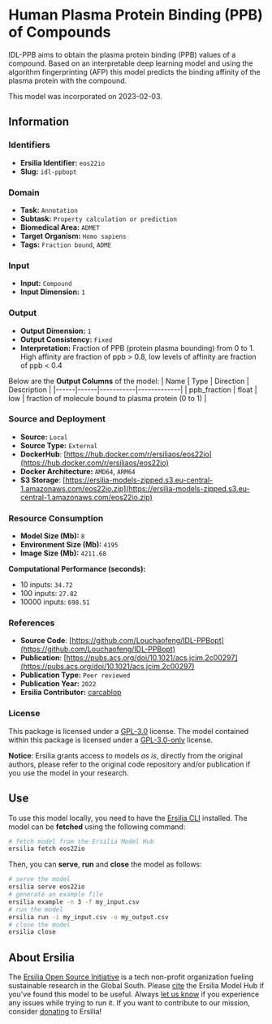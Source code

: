 # Human Plasma Protein Binding (PPB) of Compounds

IDL-PPB aims to obtain the plasma protein binding (PPB) values of a compound. Based on an interpretable deep learning model and using the algorithm fingerprinting (AFP) this model predicts the binding affinity of the plasma protein with the compound.

This model was incorporated on 2023-02-03.

## Information
### Identifiers
- **Ersilia Identifier:** `eos22io`
- **Slug:** `idl-ppbopt`

### Domain
- **Task:** `Annotation`
- **Subtask:** `Property calculation or prediction`
- **Biomedical Area:** `ADMET`
- **Target Organism:** `Homo sapiens`
- **Tags:** `Fraction bound`, `ADME`

### Input
- **Input:** `Compound`
- **Input Dimension:** `1`

### Output
- **Output Dimension:** `1`
- **Output Consistency:** `Fixed`
- **Interpretation:** Fraction of PPB (protein plasma bounding) from 0 to 1. High affinity are fraction of ppb > 0.8, low levels of affinity are fraction of ppb < 0.4

Below are the **Output Columns** of the model:
| Name | Type | Direction | Description |
|------|------|-----------|-------------|
| ppb_fraction | float | low | fraction of molecule bound to plasma protein (0 to 1) |


### Source and Deployment
- **Source:** `Local`
- **Source Type:** `External`
- **DockerHub**: [https://hub.docker.com/r/ersiliaos/eos22io](https://hub.docker.com/r/ersiliaos/eos22io)
- **Docker Architecture:** `AMD64`, `ARM64`
- **S3 Storage**: [https://ersilia-models-zipped.s3.eu-central-1.amazonaws.com/eos22io.zip](https://ersilia-models-zipped.s3.eu-central-1.amazonaws.com/eos22io.zip)

### Resource Consumption
- **Model Size (Mb):** `8`
- **Environment Size (Mb):** `4195`
- **Image Size (Mb):** `4211.68`

**Computational Performance (seconds):**
- 10 inputs: `34.72`
- 100 inputs: `27.82`
- 10000 inputs: `698.51`

### References
- **Source Code**: [https://github.com/Louchaofeng/IDL-PPBopt](https://github.com/Louchaofeng/IDL-PPBopt)
- **Publication**: [https://pubs.acs.org/doi/10.1021/acs.jcim.2c00297](https://pubs.acs.org/doi/10.1021/acs.jcim.2c00297)
- **Publication Type:** `Peer reviewed`
- **Publication Year:** `2022`
- **Ersilia Contributor:** [carcablop](https://github.com/carcablop)

### License
This package is licensed under a [GPL-3.0](https://github.com/ersilia-os/ersilia/blob/master/LICENSE) license. The model contained within this package is licensed under a [GPL-3.0-only](LICENSE) license.

**Notice**: Ersilia grants access to models _as is_, directly from the original authors, please refer to the original code repository and/or publication if you use the model in your research.


## Use
To use this model locally, you need to have the [Ersilia CLI](https://github.com/ersilia-os/ersilia) installed.
The model can be **fetched** using the following command:
```bash
# fetch model from the Ersilia Model Hub
ersilia fetch eos22io
```
Then, you can **serve**, **run** and **close** the model as follows:
```bash
# serve the model
ersilia serve eos22io
# generate an example file
ersilia example -n 3 -f my_input.csv
# run the model
ersilia run -i my_input.csv -o my_output.csv
# close the model
ersilia close
```

## About Ersilia
The [Ersilia Open Source Initiative](https://ersilia.io) is a tech non-profit organization fueling sustainable research in the Global South.
Please [cite](https://github.com/ersilia-os/ersilia/blob/master/CITATION.cff) the Ersilia Model Hub if you've found this model to be useful. Always [let us know](https://github.com/ersilia-os/ersilia/issues) if you experience any issues while trying to run it.
If you want to contribute to our mission, consider [donating](https://www.ersilia.io/donate) to Ersilia!
